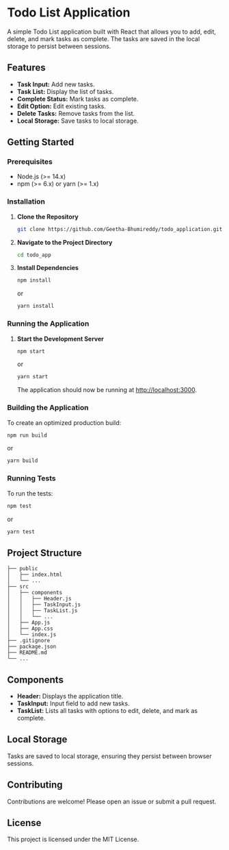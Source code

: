 
# Todo List Application

A simple Todo List application built with React that allows you to add, edit, delete, and mark tasks as complete. The tasks are saved in the local storage to persist between sessions.

## Features

- **Task Input:** Add new tasks.
- **Task List:** Display the list of tasks.
- **Complete Status:** Mark tasks as complete.
- **Edit Option:** Edit existing tasks.
- **Delete Tasks:** Remove tasks from the list.
- **Local Storage:** Save tasks to local storage.

## Getting Started

### Prerequisites

- Node.js (>= 14.x)
- npm (>= 6.x) or yarn (>= 1.x)

### Installation

1. **Clone the Repository**

   ```bash
   git clone https://github.com/Geetha-Bhumireddy/todo_application.git
   ```

 

2. **Navigate to the Project Directory**

   ```bash
   cd todo_app
   ```

3. **Install Dependencies**

   ```bash
   npm install
   ```

   or

   ```bash
   yarn install
   ```



### Running the Application

1. **Start the Development Server**

   ```bash
   npm start
   ```

   or

   ```bash
   yarn start
   ```

   The application should now be running at [http://localhost:3000](http://localhost:3000).

  

### Building the Application

To create an optimized production build:

```bash
npm run build
```

or

```bash
yarn build
```

### Running Tests

To run the tests:

```bash
npm test
```

or

```bash
yarn test
```

## Project Structure

```plaintext
├── public
│   ├── index.html
│   └── ...
├── src
│   ├── components
│   │   ├── Header.js
│   │   ├── TaskInput.js
│   │   ├── TaskList.js
│   │   └── ...
│   ├── App.js
│   ├── App.css
│   └── index.js
├── .gitignore
├── package.json
├── README.md
└── ...
```

## Components

- **Header:** Displays the application title.
- **TaskInput:** Input field to add new tasks.
- **TaskList:** Lists all tasks with options to edit, delete, and mark as complete.

## Local Storage

Tasks are saved to local storage, ensuring they persist between browser sessions.

## Contributing

Contributions are welcome! Please open an issue or submit a pull request.

## License

This project is licensed under the MIT License.
